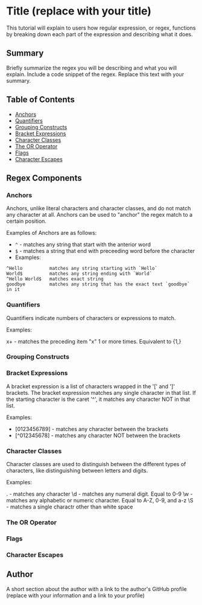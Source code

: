 # Title (replace with your title)

This tutorial will explain to users how regular expression, or regex, functions by breaking down each part of the expression and describing what it does.

## Summary

Briefly summarize the regex you will be describing and what you will explain. Include a code snippet of the regex. Replace this text with your summary.

## Table of Contents

- [Anchors](#anchors)
- [Quantifiers](#quantifiers)
- [Grouping Constructs](#grouping-constructs)
- [Bracket Expressions](#bracket-expressions)
- [Character Classes](#character-classes)
- [The OR Operator](#the-or-operator)
- [Flags](#flags)
- [Character Escapes](#character-escapes)

## Regex Components

### Anchors

Anchors, unlike literal characters and character classes, and do not match any character at all. Anchors can be used to "anchor" the regex match to a certain position. 

Examples of Anchors are as follows:

* `^` - matches any string that start with the anterior word
* `$` - matches a string that end with preceeding word before the character
* Examples:
```
^Hello          matches any string starting with `Hello`
World$          matches any string ending with `World`
^Hello World$   matches exact string
goodbye         matches any string that has the exact text `goodbye` in it
```

### Quantifiers

Quantifiers indicate numbers of characters or expressions to match.

Examples:

x+ - matches the preceding item "x" 1 or more times. Equivalent to {1,}

### Grouping Constructs

### Bracket Expressions

A bracket expression is a list of characters wrapped in the '[' and ']' brackets. The bracket expression matches any single character in that list. If the starting character is the caret '^', it matches any character NOT in that list. 

Examples:

- [0123456789] - matches any character between the brackets
- [^012345678] - matches any character NOT between the brackets

### Character Classes
Character classes are used to distinguish between the different types of characters, like distinguishing between letters and digits.

Examples: 

. - matches any character
\d - matches any numeral digit. Equal to 0-9
\w - matches any alphabetic or numeric character. Equal to A-Z, 0-9, and a-z
\S - matches a single charactr other than white space




### The OR Operator

### Flags

### Character Escapes

## Author

A short section about the author with a link to the author's GitHub profile (replace with your information and a link to your profile)
